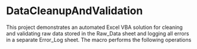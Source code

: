 # DataCleanupAndValidation
This project demonstrates an automated Excel VBA solution for cleaning and validating raw data stored in the Raw_Data sheet and logging all errors in a separate Error_Log sheet. The macro performs the following operations
